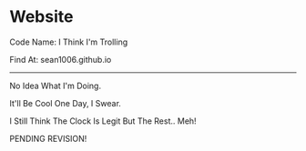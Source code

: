 # Website

Code Name: I Think I'm Trolling

Find At: sean1006.github.io

_______________________________________________________________________________________________________________________________

No Idea What I'm Doing.

It'll Be Cool One Day, I Swear.

I Still Think The Clock Is Legit But The Rest.. Meh!

PENDING REVISION!
